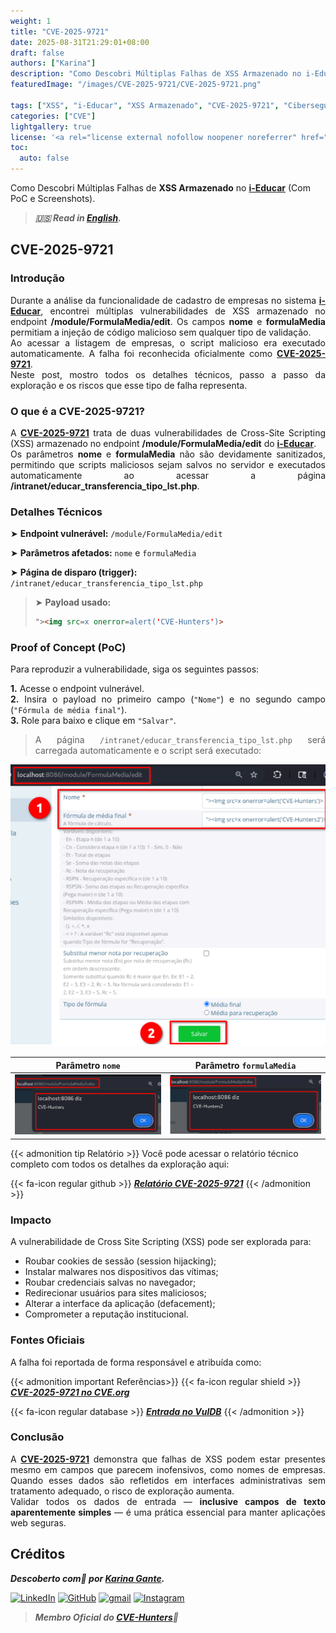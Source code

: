 ```yaml
---
weight: 1
title: "CVE-2025-9721"
date: 2025-08-31T21:29:01+08:00
draft: false
authors: ["Karina"]
description: "Como Descobri Múltiplas Falhas de XSS Armazenado no i-Educar (Com PoC e Screenshots)"
featuredImage: "/images/CVE-2025-9721/CVE-2025-9721.png"

tags: ["XSS", "i-Educar", "XSS Armazenado", "CVE-2025-9721", "Cibersegurança"]
categories: ["CVE"]
lightgallery: true
license: '<a rel="license external nofollow noopener noreferrer" href="https://creativecommons.org/licenses/by-nc/4.0/" target="_blank">CC BY-NC 4.0</a>'
toc:
  auto: false
---
```


Como Descobri Múltiplas Falhas de **XSS Armazenado** no <b><a href="https://github.com/portabilis/i-educar" target=_blank>i-Educar</a></b> (Com PoC e Screenshots).

<!--more-->

> ***🇺🇸 Read in [English](http://karinagante.github.io/cve-2025-9721/).***

## CVE-2025-9721

### Introdução

<p align="justify">Durante a análise da funcionalidade de cadastro de empresas no sistema <b><a href="https://github.com/portabilis/i-educar" target=_blank>i-Educar</a></b>, encontrei múltiplas vulnerabilidades de XSS armazenado no endpoint <b>/module/FormulaMedia/edit</b>. Os campos <b>nome</b> e <b>formulaMedia</b> permitiam a injeção de código malicioso sem qualquer tipo de validação. </br> Ao acessar a listagem de empresas, o script malicioso era executado automaticamente. A falha foi reconhecida oficialmente como <b><a href="https://www.cve.org/CVERecord?id=CVE-2025-9721" target=_blank>CVE-2025-9721</a></b>. </br> Neste post, mostro todos os detalhes técnicos, passo a passo da exploração e os riscos que esse tipo de falha representa. </p>

### O que é a CVE-2025-9721?

<p align="justify">A <b><a href="https://www.cve.org/CVERecord?id=CVE-2025-9721" target=_blank>CVE-2025-9721</a></b> trata de duas vulnerabilidades de Cross-Site Scripting (XSS) armazenado no endpoint <b>/module/FormulaMedia/edit</b> do <b><a href="https://github.com/portabilis/i-educar" target=_blank>i-Educar</a></b>. </br> Os parâmetros <b>nome</b> e <b>formulaMedia</b> não são devidamente sanitizados, permitindo que scripts maliciosos sejam salvos no servidor e executados automaticamente ao acessar a página <b>/intranet/educar_transferencia_tipo_lst.php</b>. </p>

### Detalhes Técnicos

➤ **Endpoint vulnerável:** `/module/FormulaMedia/edit`

➤ **Parâmetros afetados:** `nome` e `formulaMedia`

➤ **Página de disparo (trigger):** `/intranet/educar_transferencia_tipo_lst.php`

> ➤ **Payload usado:** 
> ```html
>"><img src=x onerror=alert('CVE-Hunters')>
>```

### Proof of Concept (PoC)

Para reproduzir a vulnerabilidade, siga os seguintes passos:

<p align="justify"><b>1.</b> Acesse o endpoint vulnerável. <br><b>2.</b> Insira o payload no primeiro campo (<code>"Nome"</code>) e no segundo campo (<code>"Fórmula de média final"</code>). <br><b>3.</b> Role para baixo e clique em <code>"Salvar"</code>.</p>

> <p align="justify">A página <code>/intranet/educar_transferencia_tipo_lst.php</code> será carregada automaticamente e o script será executado:</p>

<p align="center">
<img src="/images/CVE-2025-9721/PoC1.png">
</p>

|   Parâmetro `nome`         |    Parâmetro `formulaMedia`        |
|:------------:|:------------:|
| ![](/images/CVE-2025-9721/PoC2.png)    | ![](/images/CVE-2025-9721/PoC3.png)  |

{{< admonition tip Relatório >}} 
Você pode acessar o relatório técnico completo com todos os detalhes da exploração aqui:

{{< fa-icon regular github >}} 
***[Relatório CVE-2025-9721](https://github.com/KarinaGante/KG-Sec/blob/main/CVEs/i-Educar/CVE-2025-9721.md)***
{{< /admonition >}}

### Impacto

A vulnerabilidade de Cross Site Scripting (XSS) pode ser explorada para:

- Roubar cookies de sessão (session hijacking);
- Instalar malwares nos dispositivos das vítimas;
- Roubar credenciais salvas no navegador;
- Redirecionar usuários para sites maliciosos;
- Alterar a interface da aplicação (defacement);
- Comprometer a reputação institucional.

### Fontes Oficiais

A falha foi reportada de forma responsável e atribuída como:

{{< admonition important Referências>}} 
{{< fa-icon regular shield >}} 
***[CVE-2025-9721 no CVE.org](https://www.cve.org/CVERecord?id=CVE-2025-9721)***

{{< fa-icon regular database >}} 
***[Entrada no VulDB](https://vuldb.com/?id.322010)***
{{< /admonition >}}

### Conclusão

<p align="justify">A <b><a href="https://www.cve.org/CVERecord?id=CVE-2025-9721" target=_blank>CVE-2025-9721</a></b> demonstra que falhas de XSS podem estar presentes mesmo em campos que parecem inofensivos, como nomes de empresas. Quando esses dados são refletidos em interfaces administrativas sem tratamento adequado, o risco de exploração aumenta.</br> Validar todos os dados de entrada — <b>inclusive campos de texto aparentemente simples</b> — é uma prática essencial para manter aplicações web seguras.</p>

## Créditos

***Descoberto com💜 por [Karina Gante](https://karinagante.github.io/).***

[![LinkedIn](https://skillicons.dev/icons?i=linkedin&theme=dark)](https://www.linkedin.com/in/karina-gante/)
[![GitHub](https://skillicons.dev/icons?i=github&theme=dark)](https://www.github.com/KarinaGante/)
[![gmail](https://skillicons.dev/icons?i=gmail&theme=dark)](mailto:karina.gante1@gmail.com)
[![Instagram](https://skillicons.dev/icons?i=instagram&theme=dark)](https://www.instagram.com/karinovisk02/)

> ***Membro Oficial do [CVE-Hunters](https://www.cvehunters.com/)🏹***